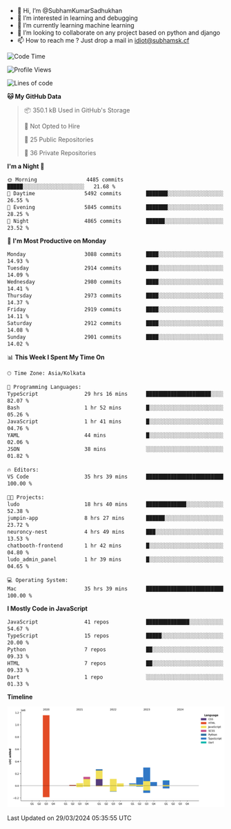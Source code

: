 - 👋 Hi, I’m @SubhamKumarSadhukhan
- 👀 I’m interested in learning and debugging
- 🌱 I’m currently learning machine learning
- 💞️ I’m looking to collaborate on any project based on python and django
- 📫 How to reach me ?
      Just drop a mail in idiot@subhamsk.cf

<!---
SubhamKumarSadhukhan/SubhamKumarSadhukhan is a ✨ special ✨ repository because its `README.md` (this file) appears on your GitHub profile.
You can click the Preview link to take a look at your changes.
--->


<!--START_SECTION:waka-->
![Code Time](http://img.shields.io/badge/Code%20Time-2%2C054%20hrs%2048%20mins-blue)

![Profile Views](http://img.shields.io/badge/Profile%20Views-6-blue)

![Lines of code](https://img.shields.io/badge/From%20Hello%20World%20I%27ve%20Written-2.4%20million%20lines%20of%20code-blue)

**🐱 My GitHub Data** 

> 📦 350.1 kB Used in GitHub's Storage 
 > 
> 🚫 Not Opted to Hire
 > 
> 📜 25 Public Repositories 
 > 
> 🔑 36 Private Repositories 
 > 
**I'm a Night 🦉** 

```text
🌞 Morning                4485 commits        █████░░░░░░░░░░░░░░░░░░░░   21.68 % 
🌆 Daytime                5492 commits        ███████░░░░░░░░░░░░░░░░░░   26.55 % 
🌃 Evening                5845 commits        ███████░░░░░░░░░░░░░░░░░░   28.25 % 
🌙 Night                  4865 commits        ██████░░░░░░░░░░░░░░░░░░░   23.52 % 
```
📅 **I'm Most Productive on Monday** 

```text
Monday                   3088 commits        ████░░░░░░░░░░░░░░░░░░░░░   14.93 % 
Tuesday                  2914 commits        ████░░░░░░░░░░░░░░░░░░░░░   14.09 % 
Wednesday                2980 commits        ████░░░░░░░░░░░░░░░░░░░░░   14.41 % 
Thursday                 2973 commits        ████░░░░░░░░░░░░░░░░░░░░░   14.37 % 
Friday                   2919 commits        ████░░░░░░░░░░░░░░░░░░░░░   14.11 % 
Saturday                 2912 commits        ████░░░░░░░░░░░░░░░░░░░░░   14.08 % 
Sunday                   2901 commits        ████░░░░░░░░░░░░░░░░░░░░░   14.02 % 
```


📊 **This Week I Spent My Time On** 

```text
🕑︎ Time Zone: Asia/Kolkata

💬 Programming Languages: 
TypeScript               29 hrs 16 mins      █████████████████████░░░░   82.07 % 
Bash                     1 hr 52 mins        █░░░░░░░░░░░░░░░░░░░░░░░░   05.26 % 
JavaScript               1 hr 41 mins        █░░░░░░░░░░░░░░░░░░░░░░░░   04.76 % 
YAML                     44 mins             █░░░░░░░░░░░░░░░░░░░░░░░░   02.06 % 
JSON                     38 mins             ░░░░░░░░░░░░░░░░░░░░░░░░░   01.82 % 

🔥 Editors: 
VS Code                  35 hrs 39 mins      █████████████████████████   100.00 % 

🐱‍💻 Projects: 
ludo                     18 hrs 40 mins      █████████████░░░░░░░░░░░░   52.38 % 
jumpin-app               8 hrs 27 mins       ██████░░░░░░░░░░░░░░░░░░░   23.72 % 
neuroncy-nest            4 hrs 49 mins       ███░░░░░░░░░░░░░░░░░░░░░░   13.53 % 
chatbooth-frontend       1 hr 42 mins        █░░░░░░░░░░░░░░░░░░░░░░░░   04.80 % 
ludo_admin_panel         1 hr 39 mins        █░░░░░░░░░░░░░░░░░░░░░░░░   04.65 % 

💻 Operating System: 
Mac                      35 hrs 39 mins      █████████████████████████   100.00 % 
```

**I Mostly Code in JavaScript** 

```text
JavaScript               41 repos            ██████████████░░░░░░░░░░░   54.67 % 
TypeScript               15 repos            █████░░░░░░░░░░░░░░░░░░░░   20.00 % 
Python                   7 repos             ██░░░░░░░░░░░░░░░░░░░░░░░   09.33 % 
HTML                     7 repos             ██░░░░░░░░░░░░░░░░░░░░░░░   09.33 % 
Dart                     1 repo              ░░░░░░░░░░░░░░░░░░░░░░░░░   01.33 % 
```



**Timeline**

![Lines of Code chart](https://raw.githubusercontent.com/SubhamKumarSadhukhan/SubhamKumarSadhukhan/main/assets/bar_graph.png)


 Last Updated on 29/03/2024 05:35:55 UTC
<!--END_SECTION:waka-->
